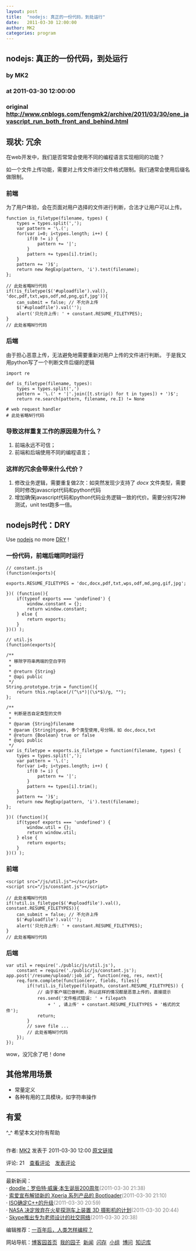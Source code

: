 ```yaml
---
layout: post
title:  "nodejs: 真正的一份代码，到处运行"
date:   2011-03-30 12:00:00
author: MK2
categories: program
---
```


## nodejs: 真正的一份代码，到处运行
### by MK2
### at 2011-03-30 12:00:00
### original <http://www.cnblogs.com/fengmk2/archive/2011/03/30/one_javascript_run_both_front_and_behind.html>

<p><h2>现状: 冗余</h2>

<p>在web开发中，我们是否常常会使用不同的编程语言实现相同的功能？</p>

<p>如一个文件上传功能，需要对上传文件进行文件格式限制。我们通常会使用后缀名做限制。</p>

<h3>前端</h3>

<p>为了用户体验，会在页面对用户选择的文件进行判断，合法才让用户可以上传。</p>

<pre><code>function is_filetype(filename, types) {
    types = types.split(&#39;,&#39;);
    var pattern = &#39;\.(&#39;;
    for(var i=0; i&lt;types.length; i++) {
        if(0 != i) {
            pattern += &#39;|&#39;;
        }
        pattern += types[i].trim();
    }
    pattern += &#39;)$&#39;;
    return new RegExp(pattern, &#39;i&#39;).test(filename);
};

// 此处省略N行代码
if(!is_filetype($(&#39;#uploadfile&#39;).val(), &#39;doc,pdf,txt,wps,odf,md,png,gif,jpg&#39;)){
    can_submit = false; // 不允许上传
    $(&#39;#uploadfile&#39;).val(&#39;&#39;);
    alert(&#39;只允许上传: &#39; + constant.RESUME_FILETYPES);
}
// 此处省略N行代码</code></pre>

<h3>后端</h3>

<p>由于担心恶意上传，无法避免地需要重新对用户上传的文件进行判断。
于是我又用python写了一个判断文件后缀的逻辑</p>

<pre><code>import re

def is_filetype(filename, types):
    types = types.split(&#39;,&#39;)
    pattern = &#39;\.(&#39; + &#39;|&#39;.join([t.strip() for t in types]) + &#39;)$&#39;;
    return re.search(pattern, filename, re.I) != None

# web request handler
# 此处省略N行代码</code></pre>

<h3>导致这样重复工作的原因是为什么？</h3>

<ol><li>前端永远不可信；</li><li>前端和后端使用不同的编程语言；</li></ol>

<h3>这样的冗余会带来什么代价？</h3>

<ol><li>修改业务逻辑，需要重复做2次：如突然发现少支持了 <em>docx</em> 文件类型，需要同时修改javascript代码和python代码</li><li>增加确保javascript代码和python代码业务逻辑一致的代价。需要分别写2种测试，unit test跑多一倍。</li></ol>

<h2>nodejs时代：DRY</h2>

<p>Use <a href="http://nodejs.org">nodejs</a> no more <a href="http://c2.com/cgi/wiki?DontRepeatYourself">DRY</a> !</p>

<h3>一份代码，前端后端同时运行</h3>

<pre><code>// constant.js
(function(exports){

exports.RESUME_FILETYPES = &#39;doc,docx,pdf,txt,wps,odf,md,png,gif,jpg&#39;;

})( (function(){
    if(typeof exports === &#39;undefined&#39;) {
        window.constant = {};
        return window.constant;
    } else {
        return exports;
    }
})() );

// util.js
(function(exports){

/**
 * 移除字符串两端的空白字符
 *
 * @return {String}
 * @api public
 */
String.prototype.trim = function(){ 
    return this.replace(/(^\s*)|(\s*$)/g, &quot;&quot;); 
};

/**
 * 判断是否自定类型的文件
 * 
 * @param {String}filename
 * @param {String}types, 多个类型使用,号分隔，如 doc,docx,txt
 * @return {Boolean} true or false
 * @api public
 */
var is_filetype = exports.is_filetype = function(filename, types) {
    types = types.split(&#39;,&#39;);
    var pattern = &#39;\.(&#39;;
    for(var i=0; i&lt;types.length; i++) {
        if(0 != i) {
            pattern += &#39;|&#39;;
        }
        pattern += types[i].trim();
    }
    pattern += &#39;)$&#39;;
    return new RegExp(pattern, &#39;i&#39;).test(filename);
};

})( (function(){
    if(typeof exports === &#39;undefined&#39;) {
        window.util = {};
        return window.util;
    } else {
        return exports;
    }
})() );</code></pre>

<h3>前端</h3>

<pre><code>&lt;script src=&quot;/js/util.js&quot;&gt;&lt;/script&gt;
&lt;script src=&quot;/js/constant.js&quot;&gt;&lt;/script&gt;

// 此处省略N行代码
if(!util.is_filetype($(&#39;#uploadfile&#39;).val(), constant.RESUME_FILETYPES)){
    can_submit = false; // 不允许上传
    $(&#39;#uploadfile&#39;).val(&#39;&#39;);
    alert(&#39;只允许上传: &#39; + constant.RESUME_FILETYPES);
}
// 此处省略N行代码</code></pre>

<h3>后端</h3>

<pre><code>var util = require(&#39;./public/js/util.js&#39;),
    constant = require(&#39;./public/js/constant.js&#39;);
app.post(&#39;/resume/upload/:job_id&#39;, function(req, res, next){
    req.form.complete(function(err, fields, files){
        if(!util.is_filetype(filepath, constant.RESUME_FILETYPES)) {
            // 由于客户端已做判断，所以这样的情况都是恶意上传的，直接提示
            res.send(&#39;文件格式错误: &#39; + filepath 
                + &#39; , 请上传&#39; + constant.RESUME_FILETYPES + &#39;格式的文件&#39;);
            return;
        }
        // save file ... 
        // 此处省略N行代码
    });
});</code></pre>

<p>wow，没冗余了吧！done</p>

<h2>其他常用场景</h2>

<ul><li>常量定义</li><li>各种有用的工具模块，如字符串操作</li></ul>

<h2>有爱</h2>

<p>^_^ 希望本文对你有帮助</p><img src="http://www.cnblogs.com/fengmk2/aggbug/1999676.html?type=1" width="1" height="1" alt=""><p>作者: <a href="http://www.cnblogs.com/fengmk2/">MK2</a> 发表于 2011-03-30 12:00 <a href="http://www.cnblogs.com/fengmk2/archive/2011/03/30/one_javascript_run_both_front_and_behind.html">原文链接</a></p><p>评论: 21　<a href="http://www.cnblogs.com/fengmk2/archive/2011/03/30/one_javascript_run_both_front_and_behind.html#pagedcomment">查看评论</a>　<a href="http://www.cnblogs.com/fengmk2/archive/2011/03/30/one_javascript_run_both_front_and_behind.html#commentform">发表评论</a></p><hr><p>最新新闻：<br>· <a href="http://news.cnblogs.com/n/95862/">doodle：罗伯特·威廉·本生诞辰200周年</a><span style="color:gray">(2011-03-30 21:38)</span><br>· <a href="http://news.cnblogs.com/n/95861/">索爱宣布解锁新的 Xperia 系列产品的 Bootloader</a><span style="color:gray">(2011-03-30 21:10)</span><br>· <a href="http://news.cnblogs.com/n/95860/">ISO确定C++的升级</a><span style="color:gray">(2011-03-30 20:59)</span><br>· <a href="http://news.cnblogs.com/n/95859/">NASA 决定放弃在火星探测车上装置 3D 摄影机的计划</a><span style="color:gray">(2011-03-30 20:44)</span><br>· <a href="http://news.cnblogs.com/n/95858/">Skype推出专为老师设计的社交网络</a><span style="color:gray">(2011-03-30 20:38)</span><br></p><p>编辑推荐：<a href="http://news.cnblogs.com/n/95763/">一百年后，人类怎样编程？</a><br></p><p>网站导航：<a href="http://www.cnblogs.com">博客园首页</a>  <a href="http://home.cnblogs.com/">我的园子</a>  <a href="http://news.cnblogs.com">新闻</a>  <a href="http://home.cnblogs.com/ing/">闪存</a>  <a href="http://home.cnblogs.com/group/">小组</a>  <a href="http://space.cnblogs.com/q/">博问</a>  <a href="http://kb.cnblogs.com">知识库</a></p></p>